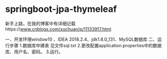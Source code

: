 # springboot-jpa-thymeleaf
新手上路，在我的博客中有详细记载https://www.cnblogs.com/xuchuan/p/11133917.html

一、开发环境window10 、IDEA 2018.2.4、jdk1.8.0_131、MySQL数据库
二、运行步骤
1.数据库中建表 见文件sql.txt
2.更改配置application.properties中的数据库、用户名、密码。 
3.运行。

